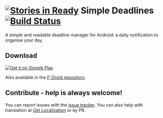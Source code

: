[![Stories in Ready](https://badge.waffle.io/casimir/simpledeadlines.png?label=ready&title=Ready)](https://waffle.io/casimir/simpledeadlines)
Simple Deadlines [![Build Status](https://travis-ci.org/casimir/simpleDeadlines.svg?branch=master)](https://travis-ci.org/casimir/simpleDeadlines)
===

A simple and readable deadline manager for Android: a daily notification to organise your day.

## Download

[![Get it on Google Play](http://developer.android.com/images/brand/en_generic_rgb_wo_45.png)](https://play.google.com/store/apps/details?id=com.casimirlab.simpleDeadlines)
  
Also available in the [F-Droid repository](http://f-droid.org/repository/browse/?%20fdid=com.casimirlab.simpleDeadlines).

## Contribute - help is always welcome!

You can report issues with the [issue tracker](https://github.com/chibibi/simpleDeadlines/issues). You can also help with translation at [Get Localization](http://www.getlocalization.com/simpleDeadlines) or by PR.
